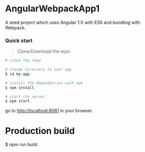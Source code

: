 # AngularWebpackApp1
A seed project which uses Angular 1.X with ES6 and bundling with Webpack.

### Quick start

> Clone/Download the repo.

```bash
# clone the repo

# change directory to your app
$ cd my-app

# install the dependencies with npm
$ npm install

# start the server
$ npm start
```

go to [http://localhost:8081](http://localhost:8081) in your browser.

# Production build
$ npm run build
